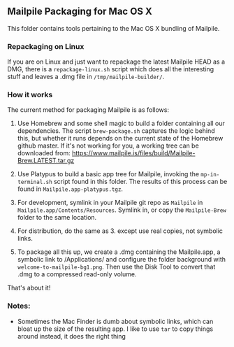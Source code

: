 ## Mailpile Packaging for Mac OS X

This folder contains tools pertaining to the Mac OS X bundling of
Mailpile.


### Repackaging on Linux

If you are on Linux and just want to repackage the latest Mailpile HEAD
as a DMG, there is a `repackage-linux.sh` script which does all the
interesting stuff and leaves a .dmg file in `/tmp/mailpile-builder/`.


### How it works

The current method for packaging Mailpile is as follows:

   1. Use Homebrew and some shell magic to build a folder containing all
      our dependencies.  The script `brew-package.sh` captures the logic
      behind this, but whether it runs depends on the current state of
      the Homebrew github master.  If it's not working for you, a working
      tree can be downloaded from:
      <https://www.mailpile.is/files/build/Mailpile-Brew.LATEST.tar.gz>

   2. Use Platypus to build a basic app tree for Mailpile, invoking the
      `mp-in-terminal.sh` script found in this folder.  The results of
      this process can be found in `Mailpile.app-platypus.tgz`.

   3. For development, symlink in your Mailpile git repo as `Mailpile`
      in `Mailpile.app/Contents/Resources`.  Symlink in, or copy the
      `Mailpile-Brew` folder to the same location.

   4. For distribution, do the same as 3. except use real copies, not
      symbolic links.

   5. To package all this up, we create a .dmg containing the Mailpile.app,
      a symbolic link to /Applications/ and configure the folder background
      with `welcome-to-mailpile-bg1.png`.  Then use the Disk Tool to convert
      that .dmg to a compressed read-only volume.

That's about it!


### Notes:

   * Sometimes the Mac Finder is dumb about symbolic links, which can
     bloat up the size of the resulting app.  I like to use `tar` to
     copy things around instead, it does the right thing

